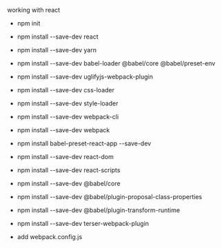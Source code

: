 working with react
- npm init
- npm install --save-dev react
- npm install --save-dev yarn 
- npm install --save-dev babel-loader @babel/core @babel/preset-env
- npm install --save-dev uglifyjs-webpack-plugin 
- npm install --save-dev css-loader
- npm install --save-dev style-loader
- npm install --save-dev webpack-cli
- npm install --save-dev webpack
- npm install babel-preset-react-app --save-dev
- npm install --save-dev react-dom
- npm install --save-dev react-scripts
- npm install --save-dev @babel/core
- npm install --save-dev @babel/plugin-proposal-class-properties
- npm install --save-dev @babel/plugin-transform-runtime
- npm install --save-dev terser-webpack-plugin

- add webpack.config.js